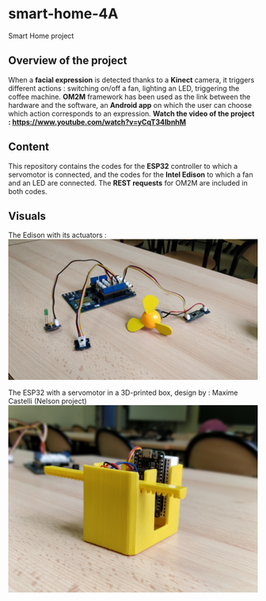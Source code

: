 # smart-home-4A
Smart Home project

## Overview of the project ##
When a **facial expression** is detected thanks to a **Kinect** camera, it triggers different actions : switching on/off a fan, lighting an LED, triggering the coffee machine. **OM2M** framework has been used as the link between the hardware and the software, an **Android app** on which the user can choose which action corresponds to an expression.
**Watch the video of the project : https://www.youtube.com/watch?v=yCqT34IbnhM**

## Content ##
This repository contains the codes for the **ESP32** controller to which a servomotor is connected, and the codes for the **Intel Edison** to which a fan and an LED are connected.
The **REST requests** for OM2M are included in both codes.

## Visuals ##
The Edison with its actuators : 
![Image of the Intel Edison and its actuators](assets/edison.jpg)

The ESP32 with a servomotor in a 3D-printed box, design by : Maxime Castelli (Nelson project)
![Image of the ESP32](assets/esp32.jpg)
